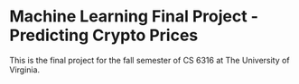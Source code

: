 # Machine Learning Final Project - Predicting Crypto Prices

This is the final project for the fall semester of CS 6316 at The University of Virginia.

